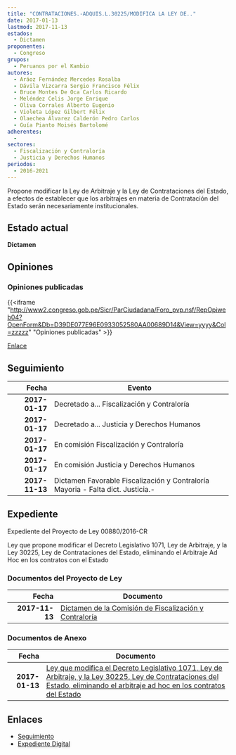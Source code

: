 ```yaml
---
title: "CONTRATACIONES.-ADQUIS.L.30225/MODIFICA LA LEY DE.."
date: 2017-01-13
lastmod: 2017-11-13
estados: 
  - Dictamen
proponentes: 
  - Congreso
grupos: 
  - Peruanos por el Kambio
autores: 
  - Aráoz Fernández Mercedes Rosalba
  - Dávila Vizcarra Sergio Francisco Félix
  - Bruce Montes De Oca Carlos Ricardo
  - Meléndez Celis Jorge Enrique
  - Oliva Corrales Alberto Eugenio
  - Violeta López Gilbert Félix
  - Olaechea Álvarez Calderón Pedro Carlos
  - Guía Pianto Moisés Bartolomé
adherentes: 
  - 
sectores: 
  - Fiscalización y Contraloría
  - Justicia y Derechos Humanos
periodos: 
  - 2016-2021
---
```


Propone modificar la Ley de Arbitraje y la Ley de Contrataciones del Estado, a efectos de establecer que los arbitrajes en materia de Contratación del Estado serán necesariamente institucionales.


## Estado actual

**Dictamen**

## Opiniones

### Opiniones publicadas

{{<iframe "http://www2.congreso.gob.pe/Sicr/ParCiudadana/Foro_pvp.nsf/RepOpiweb04?OpenForm&Db=D39DE077E96E0933052580AA00689D14&View=yyyy&Col=zzzzz" "Opiniones publicadas" >}}

[Enlace](http://www2.congreso.gob.pe/Sicr/ParCiudadana/Foro_pvp.nsf/RepOpiweb04?OpenForm&Db=D39DE077E96E0933052580AA00689D14&View=yyyy&Col=zzzzz)

## Seguimiento

| Fecha | Evento |
|------:|--------|
| **2017-01-17** | Decretado a... Fiscalización y Contraloría|
| **2017-01-17** | Decretado a... Justicia y Derechos Humanos|
| **2017-01-17** | En comisión Fiscalización y Contraloría|
| **2017-01-17** | En comisión Justicia y Derechos Humanos|
| **2017-11-13** | Dictamen Favorable Fiscalización y Contraloría Mayoria - Falta dict. Justicia.-|


## Expediente

Expediente del Proyecto de Ley 00880/2016-CR

Ley que propone modificar el Decreto Legislativo 1071, Ley de Arbitraje, y la Ley 30225, Ley de Contrataciones del Estado, eliminando el Arbitraje Ad Hoc en los contratos con el Estado


### Documentos del Proyecto de Ley

| Fecha | Documento |
|------:|--------|
| **2017-11-13** | [Dictamen de la Comisión de Fiscalización y Contraloría](http://www.leyes.congreso.gob.pe/Documentos/2016_2021/Dictamenes/Proyectos_de_Ley/00880DC12MAY20171113.pdf) |

### Documentos de Anexo

| Fecha | Documento |
|------:|--------|
| **2017-01-13** | [Ley que modifica el Decreto Legislativo 1071, Ley de Arbitraje, y la Ley 30225, Ley de Contrataciones del Estado, eliminando el arbitraje ad hoc en los contratos del Estado](http://www.leyes.congreso.gob.pe/Documentos/2016_2021/Proyectos_de_Ley_y_de_Resoluciones_Legislativas/PL0088020170113.pdf) |

## Enlaces 

- [Seguimiento](http://www2.congreso.gob.pe/Sicr/TraDocEstProc/CLProLey2016.nsf/f7fff46988ca05b1052578e100829cc7/bbd6a31c24287688052580a7007b87ec?OpenDocument)
- [Expediente Digital](http://www2.congreso.gob.pehttp://www2.congreso.gob.pe/Sicr/TraDocEstProc/CLProLey2016.nsf/f7fff46988ca05b1052578e100829cc7/bbd6a31c24287688052580a7007b87ec?OpenDocument&Click=05257FB7005EB655.eb71d0cf91d8294e05256cdf006b5706/$Body/0.1C6C)
